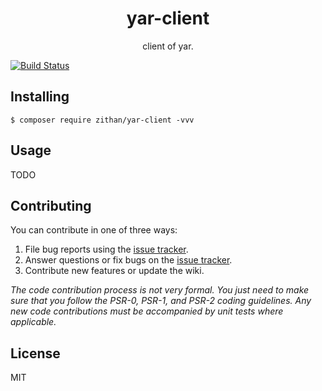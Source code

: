 <h1 align="center"> yar-client </h1>

<p align="center"> client of yar.</p>

[![Build Status](https://travis-ci.org/zithan/yar-client.svg?branch=master)](https://travis-ci.org/zithan/yar-client)

## Installing

```shell
$ composer require zithan/yar-client -vvv
```

## Usage

TODO

## Contributing

You can contribute in one of three ways:

1. File bug reports using the [issue tracker](https://github.com/zithan/yar-client/issues).
2. Answer questions or fix bugs on the [issue tracker](https://github.com/zithan/yar-client/issues).
3. Contribute new features or update the wiki.

_The code contribution process is not very formal. You just need to make sure that you follow the PSR-0, PSR-1, and PSR-2 coding guidelines. Any new code contributions must be accompanied by unit tests where applicable._

## License

MIT